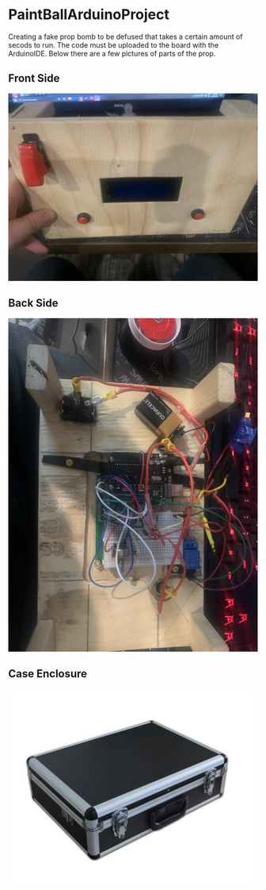 # PaintBallArduinoProject

Creating a fake prop bomb to be defused that takes a certain amount of secods to run.
The code must be uploaded to the board with the ArduinoIDE. 
Below there are a few pictures of parts of the prop. 

## Front Side

![Front side panel](FrontSidePanel.jpg)

## Back Side

![Back side panel](BackSidePanel.jpg)

## Case Enclosure

![Case Enclosure](CaseEnclosure.JPG)
